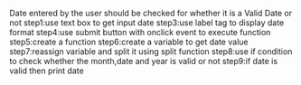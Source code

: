 Date entered by the user should be checked for whether it is a Valid Date or not
step1:use text box to get input date
step3:use label tag to display date format
step4:use submit button with onclick event to execute function
step5:create a function
step6:create a variable to get date value
step7:reassign variable and split it using split function
step8:use if condition to check whether the month,date and year is valid or not
step9:if date is valid then print date
